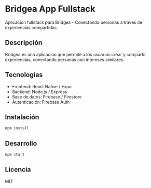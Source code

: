 # Bridgea App Fullstack

Aplicación fullstack para Bridgea - Conectando personas a través de experiencias compartidas.

## Descripción

Bridgea es una aplicación que permite a los usuarios crear y compartir experiencias, conectando personas con intereses similares.

## Tecnologías

- Frontend: React Native / Expo
- Backend: Node.js / Express
- Base de datos: Firebase / Firestore
- Autenticación: Firebase Auth

## Instalación

```bash
npm install
```

## Desarrollo

```bash
npm start
```

## Licencia

MIT